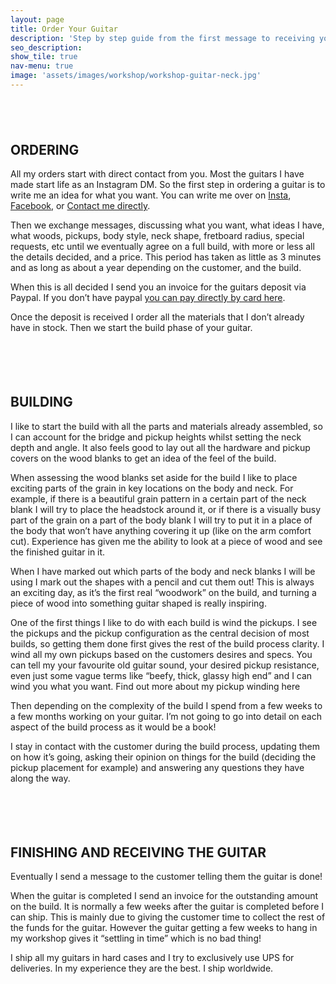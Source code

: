 ```yaml
---
layout: page
title: Order Your Guitar
description: 'Step by step guide from the first message to receiving your guitar'
seo_description:
show_tile: true
nav-menu: true
image: 'assets/images/workshop/workshop-guitar-neck.jpg'
---
```


<!-- Main -->
<div id="main" class="alt">



<!-- Intro -->
<section>
	<div style="margin-top: 6em" class="inner row">
		<div class="6u 12u$(small)">
			<h2 style="text-transform: uppercase;">Ordering</h2>
			<p>All my orders start with direct contact from you. Most the guitars I have made start life as an Instagram DM. So the first step in ordering a guitar is to write me an idea for what you want. You can write me over on <a href="https://instagram.com/moarguitars">Insta</a>, <a href="https://facebook.com/moarguitars">Facebook</a>, or <a href="{{ "/contact" | relative_url }}">Contact me directly</a>.</p>
			<p>Then we exchange messages, discussing what you want, what ideas I have, what woods, pickups, body style, neck shape, fretboard radius, special requests, etc until we eventually agree on a full build, with more or less all the details decided, and a price. This period has taken as little as 3 minutes and as long as about a year depending on the customer, and the build.</p>
			<p>When this is all decided I send you an invoice for the guitars deposit via Paypal. If you don’t have paypal <a href="{{ "/pay" | relative_url }}">you can pay directly by card here</a>.</p>
			<p>Once the deposit is received I order all the materials that I don’t already have in stock. Then we start the build phase of your guitar.</p>
		</div>
		<div class="6u$ 12u$(small)">
			<div class="12u$">
				<span class="image fit"><img src="../assets/images/workshop/workshop-necks.jpg" alt=""></span>
			</div>
			<div class="12u$">
				<span class="image fit"><img src="../assets/images/workshop/workshop-guitar-neck.jpg" alt=""></span>
			</div>
		</div>
	</div>
	<div style="margin-top: 6em" class="inner row">
		<div class="6u 12u$(small)">
			<h2 style="text-transform: uppercase;">Building</h2>
			<p>I like to start the build with all the parts and materials already assembled, so I can account for the bridge and pickup heights whilst setting the neck depth and angle. It also feels good to lay out all the hardware and pickup covers on the wood blanks to get an idea of the feel of the build.</p>
			<p>When assessing the wood blanks set aside for the build I like to place exciting parts of the grain in key locations on the body and neck. For example, if there is a beautiful grain pattern in a certain part of the neck blank I will try to place the headstock around it, or if there is a visually busy part of the grain on a part of the body blank I will try to put it in a place of the body that won’t have anything covering it up (like on the arm comfort cut). Experience has given me the ability to look at a piece of wood and see the finished guitar in it.</p>
			<p>When I have marked out which parts of the body and neck blanks I will be using I mark out the shapes with a pencil and cut them out! This is always an exciting day, as it’s the first real “woodwork” on the build, and turning a piece of wood into something guitar shaped is really inspiring.</p>
			<p>One of the first things I like to do with each build is wind the pickups. I see the pickups and the pickup configuration as the central decision of most builds, so getting them done first gives the rest of the build process clarity. I wind all my own pickups based on the customers desires and specs. You can tell my your favourite old guitar sound, your desired pickup resistance, even just some vague terms like “beefy, thick, glassy high end” and I can wind you what you want. Find out more about my pickup winding here </p>
			<p>Then depending on the complexity of the build I spend from a few weeks to a few months working on your guitar. I’m not going to go into detail on each aspect of the build process as it would be a book!</p>
			<p>I stay in contact with the customer during the build process, updating them on how it’s going, asking their opinion on things for the build (deciding the pickup placement for example) and answering any questions they have along the way.</p>
		</div>
		<div class="6u$ 12u$(small)">
			<div class="12u$">
				<span class="image fit"><img src="../assets/images/misc/guitar-carve.jpg" alt=""></span>
			</div>
			<div class="12u$">
				<span class="image fit"><img src="../assets/images/misc/guitar-neck-carve.jpg" alt=""></span>
			</div>
		</div>
	</div>
	<div style="margin-top: 6em" class="inner row">
		<div class="6u 12u$(small)">
			<h2 style="text-transform: uppercase;">Finishing and Receiving the Guitar</h2>
			<p>Eventually I send a message to the customer telling them the guitar is done!</p>
			<p>When the guitar is completed I send an invoice for the outstanding amount on the build. It is normally a few weeks after the guitar is completed before I can ship. This is mainly due to giving the customer time to collect the rest of the funds for the guitar. However the guitar getting a few weeks to hang in my workshop gives it “settling in time” which is no bad thing!</p>
			<p>I ship all my guitars in hard cases and I try to exclusively use UPS for deliveries. In my experience they are the best. I ship worldwide.</p>
		</div>
		<div class="6u$ 12u$(small)">
			<div class="12u$">
				<span class="image fit"><img src="../assets/images/pickups/pickups-dark.jpg" alt=""></span>
			</div>
		</div>
	</div>
</section>
</div>

